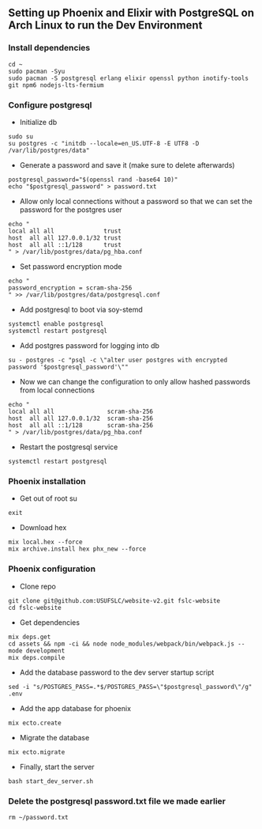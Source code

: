 ## Setting up Phoenix and Elixir with PostgreSQL on Arch Linux to run the Dev Environment

### Install dependencies

```
cd ~
sudo pacman -Syu
sudo pacman -S postgresql erlang elixir openssl python inotify-tools git npm6 nodejs-lts-fermium
```

### Configure postgresql

* Initialize db
```
sudo su
su postgres -c "initdb --locale=en_US.UTF-8 -E UTF8 -D /var/lib/postgres/data"
```

* Generate a password and save it (make sure to delete afterwards)

```
postgresql_password="$(openssl rand -base64 10)"
echo "$postgresql_password" > password.txt
```

* Allow only local connections without a password so that we can set the password for the postgres user

```
echo "
local all all              trust
host  all all 127.0.0.1/32 trust
host  all all ::1/128      trust
" > /var/lib/postgres/data/pg_hba.conf
```

* Set password encryption mode

```
echo "
password_encryption = scram-sha-256
" >> /var/lib/postgres/data/postgresql.conf
```


* Add postgresql to boot via soy-stemd

```
systemctl enable postgresql
systemctl restart postgresql
```

* Add postgres password for logging into db

```
su - postgres -c "psql -c \"alter user postgres with encrypted password '$postgresql_password'\""
```

* Now we can change the configuration to only allow hashed passwords from local connections

```
echo "
local all all               scram-sha-256
host  all all 127.0.0.1/32  scram-sha-256
host  all all ::1/128       scram-sha-256
" > /var/lib/postgres/data/pg_hba.conf
```

* Restart the postgresql service

```
systemctl restart postgresql
```

### Phoenix installation

* Get out of root su

```
exit
```

* Download hex

```
mix local.hex --force
mix archive.install hex phx_new --force
```

### Phoenix configuration

* Clone repo

```
git clone git@github.com:USUFSLC/website-v2.git fslc-website
cd fslc-website
```

* Get dependencies
```
mix deps.get
cd assets && npm -ci && node node_modules/webpack/bin/webpack.js --mode development
mix deps.compile
```

* Add the database password to the dev server startup script

```
sed -i "s/POSTGRES_PASS=.*$/POSTGRES_PASS=\"$postgresql_password\"/g" .env 
```

* Add the app database for phoenix

```
mix ecto.create
```

* Migrate the database

```
mix ecto.migrate
```

* Finally, start the server

```
bash start_dev_server.sh
```

### Delete the postgresql password.txt file we made earlier

```
rm ~/password.txt
```
